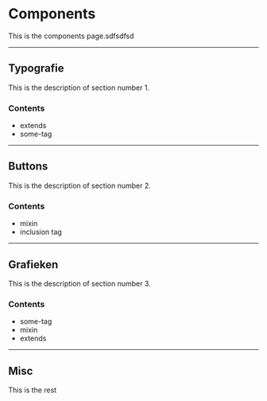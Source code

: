 # Components
This is the components page.sdfsdfsd

---

## Typografie
This is the description of section number 1.

### Contents
* extends
* some-tag

---

## Buttons
This is the description of section number 2.

### Contents
* mixin
* inclusion tag

---

## Grafieken
This is the description of section number 3.

### Contents
* some-tag
* mixin
* extends

---

## Misc
This is the rest
